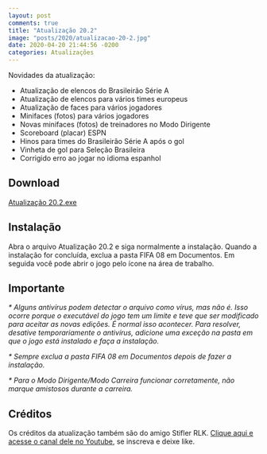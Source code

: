 ```yaml
---
layout: post
comments: true
title: "Atualização 20.2"
image: "posts/2020/atualizacao-20-2.jpg"
date: 2020-04-20 21:44:56 -0200
categories: Atualizações
---
```


Novidades da atualização:
- Atualização de elencos do Brasileirão Série A
- Atualização de elencos para vários times europeus
- Atualização de faces para vários jogadores
- Minifaces (fotos) para vários jogadores
- Novas minifaces (fotos) de treinadores no Modo Dirigente
- Scoreboard (placar) ESPN
- Hinos para times do Brasileirão Série A após o gol
- Vinheta de gol para Seleção Brasileira
- Corrigido erro ao jogar no idioma espanhol

<h2>Download</h2>
<div class="download">
  <a class="download-button" href="https://theproducoes.github.io/redirect?=https://www.mediafire.com/file/7y2wdm0sk6lu1af/Atualiza%E7%E3o_20.2.exe/file" data-filesize="151.06 MB">Atualização 20.2.exe</a>
</div>

<h2>Instalação</h2>
Abra o arquivo Atualização 20.2 e siga normalmente a instalação.  
Quando a instalação for concluída, exclua a pasta FIFA 08 em Documentos.  
Em seguida você pode abrir o jogo pelo ícone na área de trabalho.  

<h2>Importante</h2>
<i>* Alguns antivírus podem detectar o arquivo como vírus, mas não é. Isso ocorre porque o executável do jogo tem um limite e teve que ser modificado para aceitar as novas edições.  
É normal isso acontecer.  
Para resolver, desative temporariamente o antivírus, adicione uma exceção na pasta em que o jogo está instalado e faça a instalação.</i>

<i>* Sempre exclua a pasta FIFA 08 em Documentos depois de fazer a instalação.</i>

<i>* Para o Modo Dirigente/Modo Carreira funcionar corretamente, não marque amistosos durante a carreira.</i>

<h2>Créditos</h2>
Os créditos da atualização também são do amigo Stifler RLK.  
<a href="https://theproducoes.github.io/redirect?=https://www.youtube.com/channel/UC54BaCKOKH08zcXqsMTQrrQ">Clique aqui e acesse o canal dele no Youtube</a>, se inscreva e deixe like.